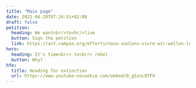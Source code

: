 ```yaml
---
title: "Main page"
date: 2021-04-20T07:24:51+02:00
draft: false
petition:
  heading: We want<br/>to<br/>live
  button: Sign the petition
  link: https://act.campax.org/efforts/nous-voulons-vivre-wir-wollen-leben-vogliamo-vivere
hero:
  heading: It's time<br/> to<br/> rebel
  button: Why? 
hfe:
  title: Heading for extinction
  url: https://www.youtube-nocookie.com/embed/O_g3zoL8TFU
---
```

